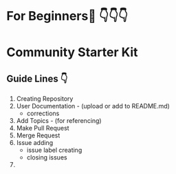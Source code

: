 # For Beginners:baby: :point_down::point_down::point_down:
# Community Starter Kit
## Guide Lines :point_down:
1. Creating Repository 
2. User Documentation - (upload or add to   README.md)
      * corrections
3. Add Topics - (for referencing)
4. Make Pull Request
5. Merge Request  
6. Issue adding  
    *  issue label creating
    *  closing issues
7. 
 


          
